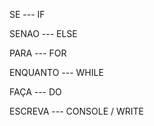 

SE --- IF

SENAO --- ELSE

PARA --- FOR 

ENQUANTO --- WHILE

FAÇA --- DO

ESCREVA --- CONSOLE / WRITE

